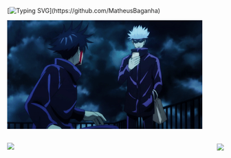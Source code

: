 [![Typing SVG](https://readme-typing-svg.herokuapp.com?font=Fira+Code&size=35&pause=1000&color=4c7dab&center=false&vCenter=false&width=1000&lines=Hello%2C+World!+My+name+is+Matheus+Baganha.;I'm+22+years+old!;I'm+a+Full+Stack+Developer.;)](https://github.com/MatheusBaganha)

<div>
  <img width="90%"  src="https://github.com/MatheusBaganha/MatheusBaganha/blob/master/img/gojo.gif"/>
</div>

##

<div style="display: flex; justify-content: space-between; align-items: center; width: 100%;">
  <a href="https://github.com/MatheusBaganha">
    <picture>
      <source
        srcset="https://github-readme-stats.vercel.app/api?username=MatheusBaganha&show_icons=true&theme=tokyonight"
        media="(prefers-color-scheme: dark)"
      />
      <img src="https://github-readme-stats.vercel.app/api?username=MatheusBaganha&show_icons=true" />
    </picture>
  </a>

  <img src="https://github-readme-stats.vercel.app/api/top-langs/?username=MatheusBaganha&layout=compact&theme=tokyonight" />
</div>


 

